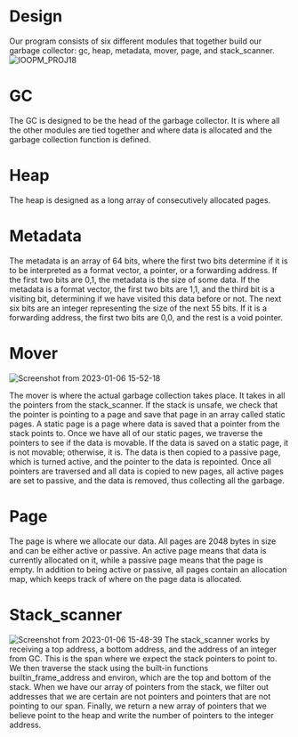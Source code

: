 # Design
Our program consists of six different modules that together build our garbage collector: gc, heap, metadata, mover, page, and stack_scanner.
![IOOPM_PROJ18](https://user-images.githubusercontent.com/90697986/211035376-ea3d5eb9-286f-46f9-b07a-9bae8dea0cf6.png)

# GC 
The GC is designed to be the head of the garbage collector. It is where all the other modules are tied together and where data is allocated and the garbage collection function is defined.

# Heap 
The heap is designed as a long array of consecutively allocated pages.

# Metadata
The metadata is an array of 64 bits, where the first two bits determine if it is to be interpreted as a format vector, a pointer, or a forwarding address. If the first two bits are 0,1, the metadata is the size of some data. If the metadata is a format vector, the first two bits are 1,1, and the third bit is a visiting bit, determining if we have visited this data before or not. The next six bits are an integer representing the size of the next 55 bits. If it is a forwarding address, the first two bits are 0,0, and the rest is a void pointer.

# Mover 
![Screenshot from 2023-01-06 15-52-18](https://user-images.githubusercontent.com/90697986/211036548-2833027e-c08f-4966-8ed5-7befe726baef.png)

The mover is where the actual garbage collection takes place. It takes in all the pointers from the stack_scanner. If the stack is unsafe, we check that the pointer is pointing to a page and save that page in an array called static pages. A static page is a page where data is saved that a pointer from the stack points to. Once we have all of our static pages, we traverse the pointers to see if the data is movable. If the data is saved on a static page, it is not movable; otherwise, it is. The data is then copied to a passive page, which is turned active, and the pointer to the data is repointed. Once all pointers are traversed and all data is copied to new pages, all active pages are set to passive, and the data is removed, thus collecting all the garbage.

# Page 
The page is where we allocate our data. All pages are 2048 bytes in size and can be either active or passive. An active page means that data is currently allocated on it, while a passive page means that the page is empty. In addition to being active or passive, all pages contain an allocation map, which keeps track of where on the page data is allocated.

# Stack_scanner 
![Screenshot from 2023-01-06 15-48-39](https://user-images.githubusercontent.com/90697986/211036193-83289d69-c688-4aa5-8110-af7ee70d9251.png)
The stack_scanner works by receiving a top address, a bottom address, and the address of an integer from GC. This is the span where we expect the stack pointers to point to. We then traverse the stack using the built-in functions builtin_frame_address and environ, which are the top and bottom of the stack. When we have our array of pointers from the stack, we filter out addresses that we are certain are not pointers and pointers that are not pointing to our span. Finally, we return a new array of pointers that we believe point to the heap and write the number of pointers to the integer address.
